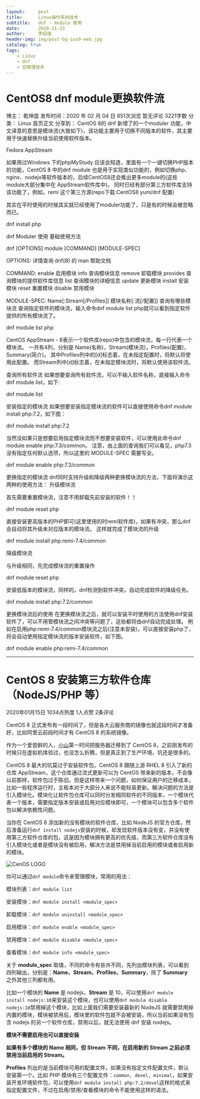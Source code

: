 ```yaml
---
layout:     post
title:      Linux操作系统技术
subtitle:   dnf - module 使用
date:       2020-11-23
author:     李绍俊
header-img: img/post-bg-ios9-web.jpg
catalog: true
tags:
    - Linux
    - dnf
    - 包管理技术
---
```


# CentOS8 dnf module更换软件流

博主： 乾坤盘 发布时间：2020 年 02 月 04 日 851次浏览 暂无评论 3221字数 分类： Linux
首页正文 分享到：
CentOS 8的 dnf 新增了的一个moduler 功能，中文译意的意思是模块流(大致如下)，该功能主要用于切换不同版本的软件，其主要用于快速替换升级当前使用软件版本。

Fedora AppStream

如果用过Windows 下的phpMyStudy 应该会知道，里面有一个一键切换PHP版本的功能，CentOS 8 中的dnf module 也是用于实现类似功能的，例如切换php、nginx、nodejx等软件版本的，后续CentOS8还会推出更多module的(这些module大部分集中在 AppStream软件库中)。
同时已经有部分第三方软件库支持该功能了，例如，remi 这个第三方源(repo下载:CentOS8 yum/dnf 配置)

其实在平时使用的时候其实就已经使用了moduler功能了，只是有的时候会被忽略而已。

dnf install php

dnf Moduler 使用
基础使用方法

dnf [OPTIONS] module [COMMAND] [MODULE-SPEC]

OPTIONS:
详情查询 dnf(8) 的 man 帮助文档

COMMAND:
enable 启用模块
info 查询模块信息
remove 卸载模块
provides 查询模块的提供软件库信息
list 查询模块的详细信息
update 更新模块
install 安装模块
reset 重置模块
disable 禁用模块

MODULE-SPEC:
Name[:Stream[/Profiles]] 模块名称[:流[/配置]]
查询有哪些模块流
查询指定软件的模块流，输入命令dnf module list php就可以看到指定软件提供的所有模块流了。

dnf module list php

CentOS AppStream - 8表示一个软件库(repo)中包含的模块流，每一行代表一个模块流。
一共有4列，分别是 Name(名称)，Stream(模块流)，Profiles(配置)，Summary(简介)。
其中Profiles列中的[d]标志着，在未指定配置时，将默认将使用此配置。
而Stream列中[d]标志着，在未指定模块流时，将默认使用该软件流。

查询所有软件流
如果想要查询所有软件流，可以不输入软件名称，直接输入命令dnf module list，如下:

dnf module list

安装指定的模块流
如果想要安装指定模块流的软件可以直接使用命令dnf module install php:7.2，如下图：

dnf module install php:7.2

当然没如果只是想要启用指定模块流而不想要安装软件，可以使用此命令dnf module enable php:7.3/common。
注意，由上面的查询我们可以看见，php7.3没有指定任何默认选项，所以这里的 MODULE-SPEC 需要写全。

dnf module enable php:7.3/common

更换指定的模块流
dnf同时支持升级和降级两种更换模块流的方法，下面将演示这两种的使用方法：
升级模块流

首先需要重置模块流，注意不用卸载先前安装的软件！！

dnf module reset php

直接安装更高版本的PHP即可(这里使用的时remi软件库)，如果有冲突，那么dnf会自动将其升级未对应版本的模块流。
这样就完成了模块流的升级

dnf module install php:remi-7.4/common

降级模块流

与升级相同，先完成模块流的重置操作

dnf module reset php

安装低版本的模块流，同样的，dnf检测到软件冲突，自动完成软件的降级任务。

dnf module install php:7.2/common

更换模块流后的使用
在更换模块流之后，就可以安装平时使用的方法使用dnf安装软件了，可以不用管模块流之间冲突等问题了，这些都将由dnf自动完成处理。
例如在启用php:remi-7.4/common模块流之后(注意未安装)，可以直接安装php了，将会自动使用指定模块流的版本安装软件，如下图。

dnf module enable php:remi-7.4/common

----







# CentOS 8 安装第三方软件仓库（NodeJS/PHP 等）

2020年01月15日 1034点热度 1人点赞 2条评论

CentOS 8 正式发布有一段时间了，但是各大云服务商的镜像也就这段时间才准备好，比如阿里云前段时间才有 CentOS 8 的系统镜像。



作为一个爱尝鲜的人，[小山](https://github.com/Hill-98)第一时间把服务器迁移到了 CentOS 8，之前刚发布的时候只在虚拟机体验过，也没怎么折腾，但是真正到了生产环境，坑还是很多的。

CentOS 8 最大的坑莫过于安装软件包，CentOS 8 跟随上游 RHEL 8 引入了新的仓库 AppStream，这个仓库通过流式更新可以为 CentOS 带来新的版本，不会像以前那样，软件包过于陈旧。但是这样带来一个问题，如何保证用户的迁移成本，比如一些程序运行时，主板本对于大部分人来说不能轻易更新。解决问题的方法是引入模块化。模块化让软件包仓库可以同时分发相同软件的不同版本，一个模块代表一个版本，需要指定版本安装或启用对应模块即可，一个模块可以包含多个软件包以解决依赖性问题。

当你在 CentOS 8 添加新的没有模块的软件仓库，比如 NodeJS 的官方仓库，然后准备运行`dnf install nodejs`安装的时候，却发现软件版本没有变，并没有使用第三方软件仓库的包，这是因为模块拥有更高的优先级，而第三方软件仓库没有引入模块化或者是模块没有被启用，解决方法是禁用掉当前启用的模块或者启用新的模块。

![CenOS LOGO](https://upic-lisj.oss-cn-beijing.aliyuncs.com/uPic/1606108678-centos.png)

你可以通过`dnf module`命令来管理模块，常用的用法：

模块列表：`dnf module list`

安装模块：`dnf module install <module_spec>`

卸载模块：`dnf module uninstall <module_spec>`

启用模块：`dnf module enable <module_spec>`

禁用模块：`dnf module disable <module_spec>`

查看模块：`dnf module info <module_spec>`

关于 **module_spec** 取值，不同的命令有些许不同，先列出模块列表，可以看到四列输出，分别是：**Name、Stream、Profiles、Summary**，除了 **Summary** 之外其他三列都有用。

比如一个模块的 **Name** 是 nodejs，**Stream** 是 10，可以使用`dnf module install nodejs:10`来安装这个模块，也可以使用`dnf module disable nodejs:10`禁用掉这个模块，比如上面我们需要安装最新的 NodeJS 就需要禁用掉内置的模块，模块被禁用后，模块里的软件包就不会被安装，所以当前如果没有包含 nodejs 的另一个软件仓库，禁用以后，就无法使用 dnf 安装 nodejs。

**模块不需要启用也可以直接安装**

**如果有多个模块的 Name 相同，但 Stream 不同，在启用新的 Stream 之前必须禁用当前启用的 Stream。**



**Profiles** 列出的是当前模块可用的配置文件，如果没有指定文件配置文件，默认安装第一个。比如 PHP 模块有三个配置文件：`common, devel, minimal`，如果安装开发环境软件包，可以使用`dnf module install php:7.2/devel`这样的格式来指定配置文件，不过在启用/禁用/查看模块的命令不能使用这样的语法。
